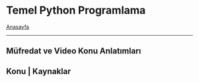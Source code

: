# Temel Python Programlama

[Anasayfa](readme.md)

---

## Müfredat ve Video Konu Anlatımları
Konu | Kaynaklar
---
